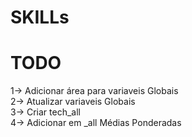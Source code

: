 # SKILLs

# TODO

1-> Adicionar área para variaveis Globais<br>
2-> Atualizar variaveis Globais<br>
3-> Criar tech_all<br>
4-> Adicionar em _all Médias Ponderadas<br>

